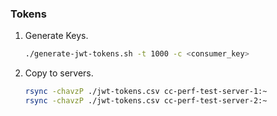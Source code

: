 ### Tokens

1.  Generate Keys.
    ```sh
    ./generate-jwt-tokens.sh -t 1000 -c <consumer_key>
    ```
2.  Copy to servers.
    ```sh
    rsync -chavzP ./jwt-tokens.csv cc-perf-test-server-1:~
    rsync -chavzP ./jwt-tokens.csv cc-perf-test-server-2:~
    ```
